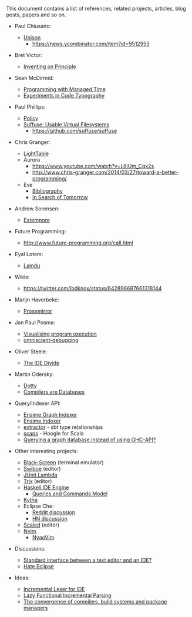 This document contains a list of references, related projects, articles, blog posts, papers and so on.

- Paul Chiusano:
  - [Unison](http://unisonweb.org/)
    - https://news.ycombinator.com/item?id=9512955

- Bret Victor:
  - [Inventing on Principle](https://www.youtube.com/watch?v=PUv66718DII)

- Sean McDirmid:
  - [Programming with Managed Time](http://research.microsoft.com/en-us/people/smcdirm/managedtime.aspx)
  - [Experiments in Code Typography](http://research.microsoft.com/en-us/projects/liveprogramming/typography.aspx)

- Paul Phillips:
  - [Policy](https://news.ycombinator.com/item?id=8276565)
  - [Suffuse: Usable Virtual Filesystems](https://www.youtube.com/watch?v=hV64zD9KxJc)
    - https://github.com/suffuse/suffuse

- Chris Granger:
  - [LightTable](https://github.com/LightTable/LightTable)
  - Aurora
    - https://www.youtube.com/watch?v=L6iUm_Cqx2s
    - http://www.chris-granger.com/2014/03/27/toward-a-better-programming/
  - Eve
    - [Bibliography](https://github.com/witheve/Eve/blob/dev/design/bibliography.md)
    - [In Search of Tomorrow](https://www.youtube.com/watch?v=VZQoAKJPbh8)

- Andrew Sorensen:
  - [Extempore](http://extempore.moso.com.au/)

- Future Programming:
  - http://www.future-programming.org/call.html

- Eyal Lotem:
  - [Lamdu](https://github.com/Peaker/lamdu)

- Wikis:
  - https://twitter.com/ibdknox/status/642896687661318144

- Marijn Haverbeke:
  - [Prosemirror](https://github.com/ProseMirror/prosemirror)

- Jan Paul Posma:
  - [Visualising program execution](https://www.youtube.com/watch?v=Ml6Dp3F4Inc)
  - [omniscient-debugging](https://github.com/janpaul123/omniscient-debugging)

- Oliver Steele:
  - [The IDE Divide](http://blog.osteele.com/posts/2004/11/ides/)

- Martin Odersky:
  - [Dotty](https://github.com/lampepfl/dotty)
  - [Compilers are Databases](https://www.youtube.com/watch?v=WxyyJyB_Ssc)

- Query/Indexer API:
  - [Ensime Graph Indexer](https://github.com/ensime/ensime-server/issues/1133)
  - [Ensime Indexer](https://github.com/ensime/ensime-server/issues/1136)
  - [extractor](https://github.com/matanster/extractor) - sbt type relationships
  - [scaps](https://github.com/scala-search/scaps) - Hoogle for Scala
  - [Querying a graph database instead of using GHC-API?](https://github.com/haskell/haskell-ide-engine/issues/10)

- Other interesting projects:
  - [Black-Screen](https://github.com/shockone/black-screen) (terminal emulator)
  - [Swiboe](https://github.com/swiboe/swiboe) (editor)
  - [JUnit Lambda](https://www.youtube.com/watch?v=Ai6M5G90Mlg)
  - [Trix](https://github.com/basecamp/trix) (editor)
  - [Haskell IDE Engine](https://github.com/haskell/haskell-ide-engine)
    - [Queries and Commands Model](https://gist.github.com/epost/de87e67558a18de6716a)
  - [Kythe](https://github.com/google/kythe)
  - Eclipse Che:
    - [Reddit discussion](https://www.reddit.com/r/programming/comments/3v0bev/eclipse_che_next_generation_eclipse_ide/)
    - [HN discussion](https://news.ycombinator.com/item?id=10653258)
  - [Scaled](https://github.com/scaled/scaled) (editor)
  - [Nvim](https://github.com/neovim/neovim)
    - [NyaoVim](https://github.com/rhysd/NyaoVim)

- Discussions:
  - [Standard interface between a text editor and an IDE?](https://www.reddit.com/r/programming/comments/3o4o59/standard_interface_between_a_text_editor_and_an/)
  - [Hate Eclipse](http://www.reddit.com/r/programming/comments/3bawqe/google_ending_support_for_android_developer_tools/)

- Ideas:
  - [Incremental Lexer for IDE](http://blog.haskell-exists.com/yuras/posts/incremental-lexer.html)
  - [Lazy Functional Incremental Parsing](http://www.cse.chalmers.se/%7Ebernardy/FunctionalIncrementalParsing.pdf)
  - [The convergence of compilers, build systems and package managers](http://blog.ezyang.com/2015/12/the-convergence-of-compilers-build-systems-and-package-managers/)
